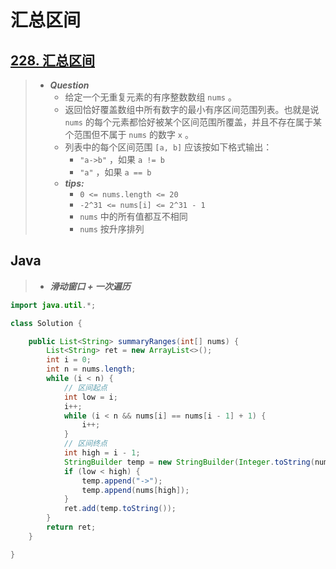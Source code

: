 # 汇总区间

## [228. 汇总区间](https://leetcode.cn/problems/summary-ranges/)

> - ***Question***
>   - 给定一个无重复元素的有序整数数组 `nums` 。
>   - 返回恰好覆盖数组中所有数字的最小有序区间范围列表。也就是说 `nums` 的每个元素都恰好被某个区间范围所覆盖，并且不存在属于某个范围但不属于 `nums` 的数字 `x` 。
>   - 列表中的每个区间范围 `[a, b]` 应该按如下格式输出：
>     - `"a->b"` ，如果 `a != b`
>     - `"a"` ，如果 `a == b`
>   - ***tips:***
>     - `0 <= nums.length <= 20`
>     - `-2^31 <= nums[i] <= 2^31 - 1`
>     - `nums` 中的所有值都互不相同
>     - `nums` 按升序排列

## Java

> - ***滑动窗口 + 一次遍历***

```java
import java.util.*;

class Solution {

    public List<String> summaryRanges(int[] nums) {
        List<String> ret = new ArrayList<>();
        int i = 0;
        int n = nums.length;
        while (i < n) {
            // 区间起点
            int low = i;
            i++;
            while (i < n && nums[i] == nums[i - 1] + 1) {
                i++;
            }
            // 区间终点
            int high = i - 1;
            StringBuilder temp = new StringBuilder(Integer.toString(nums[low]));
            if (low < high) {
                temp.append("->");
                temp.append(nums[high]);
            }
            ret.add(temp.toString());
        }
        return ret;
    }

}
```
